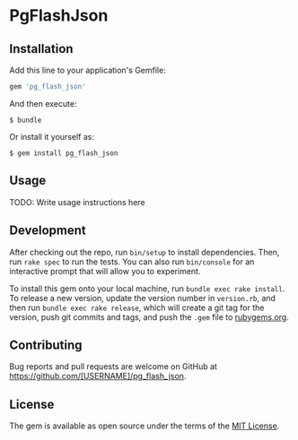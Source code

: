 # PgFlashJson

## Installation

Add this line to your application's Gemfile:

```ruby
gem 'pg_flash_json'
```

And then execute:

    $ bundle

Or install it yourself as:

    $ gem install pg_flash_json

## Usage

TODO: Write usage instructions here

## Development

After checking out the repo, run `bin/setup` to install dependencies. Then, run `rake spec` to run the tests. You can also run `bin/console` for an interactive prompt that will allow you to experiment.

To install this gem onto your local machine, run `bundle exec rake install`. To release a new version, update the version number in `version.rb`, and then run `bundle exec rake release`, which will create a git tag for the version, push git commits and tags, and push the `.gem` file to [rubygems.org](https://rubygems.org).

## Contributing

Bug reports and pull requests are welcome on GitHub at https://github.com/[USERNAME]/pg_flash_json.


## License

The gem is available as open source under the terms of the [MIT License](http://opensource.org/licenses/MIT).
